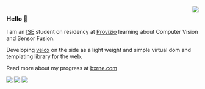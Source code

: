 <a href="#">
<img align="right" src="https://github-readme-stats.vercel.app/api?username=theadambyrne&show_icons=true&hide_border=true&icon_color=57ab5a&title_color=57ab5a">
</a>

### Hello 👋
I am an [ISE](https://software-engineering.ie) student on residency at [Provizio](https://provizio.ai) learning about Computer Vision and Sensor Fusion.

Developing [velox](https://github.com/theadambyrne/velox) on the side as a light weight and simple virtual dom and templating library for the web.

Read more about my progress at [bxrne.com](https://bxrne.com)


![](https://img.shields.io/badge/-Python-333?style=flat-square&logo=Python&logoColor=fff)
![](https://img.shields.io/badge/-C/C++-c14438?style=flat-square&logo=C&logoColor=fff)
![](https://img.shields.io/badge/-PyTorch-e34f26?style=flat-square&logo=PyTorch&logoColor=fff)
